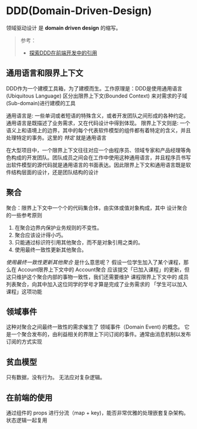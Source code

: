 # DDD(Domain-Driven-Design)
领域驱动设计 是 **domain driven design** 的缩写。

> 参考：
> * [探索DDD在前端开发中的引用](https://darkyzhou.net/frontend-with-ddd-2/)

## 通用语言和限界上下文
DDD作为一个建模工具箱，为了建模而生。工作原理是：DDD是使用通用语言(Ubiquitous Language) 区分出限界上下文(Bounded Context) 来对需求的子域(Sub-domain)进行建模的工具

通用语言是: 一些单词或者短语的特殊含义，或者开发团队之间形成的各种约定。通用语言是既描述了业务需求，又在代码设计中得到体现。
限界上下文则是: 一个语义上和语境上的边界，其中的每个代表软件模型的组件都有着特定的含义，并且处理特定的事务。这里的 *特定* 就是通用语言

在大型项目中，一个限界上下文往往对应一个由程序员、领域专家和产品经理等角色构成的开发团队。团队成员之间会在工作中使用这种通用语言，并且程序员书写出软件模型的源代码就是通用语言的书面表达。因此限界上下文和通用语言既是软件结构层面的设计，还是团队结构的设计



## 聚合
聚合：限界上下文中一个个的代码集合体，由实体或值对象构成，其中
设计聚合的一些参考原则
1. 在聚合边界内保护业务规则的不变性。
2. 聚合应该设计得小巧。
3. 只能通过标识符引用其他聚合，而不是对象引用之类的。
4. 使用最终一致性更新其他聚合。

*使用最终一致性更新其他聚合* 是什么意思呢？
假设一位学生加入了某个课程，那么在 Account限界上下文中的 Account聚合 应该提交「已加入课程」的更新，但这只维护这个聚合内部的事物一致性，我们还需要维护 课程限界上下文中的 成员列表聚合，向其中加入这位同学的学号才算是完成了业务需求的 「学生可以加入课程」这项功能


## 领域事件
这种对聚合之间最终一致性的需求催生了 领域事件（Domain Event) 的概念。
它是一个聚合发布的，由利益相关的界限上下问订阅的事件。通常由消息机制以发布订阅的方式实现


## 贫血模型
只有数据，没有行为。
无法应对复杂逻辑。

## 在前端的使用
通过组件的 props 进行分流（map + key)，能否非常优雅的处理嵌套复杂架构。
状态逻辑一起复用
